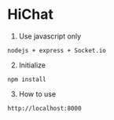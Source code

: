# HiChat

1. Use javascript only
```
nodejs + express + Socket.io 
```
2. Initialize
```
npm install
```

3. How to use
```
http://localhost:8000
```